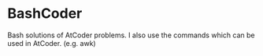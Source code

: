 # BashCoder
Bash solutions of AtCoder problems.
I also use the commands which can be used in AtCoder. (e.g. awk)